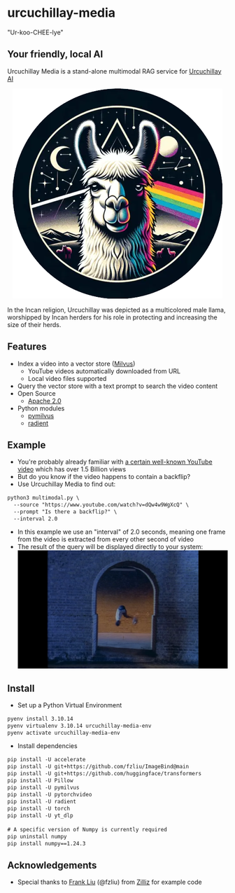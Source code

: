 # urcuchillay-media

"Ur-koo-CHEE-lye"

## Your friendly, local AI

Urcuchillay Media is a stand-alone multimodal RAG service for [Urcuchillay AI](https://github.com/castellotti/urcuchillay)

<div style="text-align:center;">
  <img src="docs/images/urcuchillay-header.webp" alt="Urcuchillay" width="480"/>
</div>

In the Incan religion, Urcuchillay was depicted as a multicolored male llama, worshipped by Incan herders for his role in protecting and increasing the size of their herds.

## Features
- Index a video into a vector store ([Milvus](https://github.com/milvus-io/milvus))
  - YouTube videos automatically downloaded from URL
  - Local video files supported
- Query the vector store with a text prompt to search the video content
- Open Source
    - [Apache 2.0](LICENSE)
- Python modules
  - [pymilvus](https://github.com/milvus-io/pymilvus)
  - [radient](https://github.com/fzliu/radient)

## Example
- You're probably already familiar with [a certain well-known YouTube video](https://www.youtube.com/watch?v=dQw4w9WgXcQ) which has over 1.5 Billion views
- But do you know if the video happens to contain a backflip?
- Use Urcuchillay Media to find out:
```shell
python3 multimodal.py \
  --source "https://www.youtube.com/watch?v=dQw4w9WgXcQ" \
  --prompt "Is there a backflip?" \
  --interval 2.0
```
- In this example we use an "interval" of 2.0 seconds, meaning one frame from the video is extracted from every other second of video
- The result of the query will be displayed directly to your system:
  <img src="docs/images/backflip.png" alt="Backflip" width="480"/>

## Install
- Set up a Python Virtual Environment
```shell
pyenv install 3.10.14
pyenv virtualenv 3.10.14 urcuchillay-media-env
pyenv activate urcuchillay-media-env
```
- Install dependencies
```shell
pip install -U accelerate
pip install -U git+https://github.com/fzliu/ImageBind@main
pip install -U git+https://github.com/huggingface/transformers
pip install -U Pillow
pip install -U pymilvus
pip install -U pytorchvideo
pip install -U radient
pip install -U torch
pip install -U yt_dlp

# A specific version of Numpy is currently required
pip uninstall numpy
pip install numpy==1.24.3
```

## Acknowledgements
- Special thanks to [Frank Liu](https://github.com/fzliu) (@fzliu) from [Zilliz](https://github.com/zilliztech) for example code
